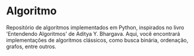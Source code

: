 # Algoritmo
Repositório de algoritmos implementados em Python, inspirados no livro 'Entendendo Algoritmos' de Aditya Y. Bhargava. Aqui, você encontrará implementações de algoritmos clássicos, como busca binária, ordenação, grafos, entre outros.
